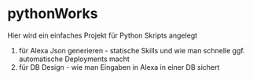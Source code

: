 # pythonWorks
Hier wird ein einfaches Projekt für Python Skripts angelegt
1. für Alexa
    Json generieren - statische Skills und wie man schnelle ggf. automatische Deployments macht
2. für DB Design - wie man Eingaben in Alexa in einer DB sichert    